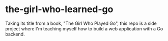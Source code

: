# the-girl-who-learned-go
Taking its title from a book, "The Girl Who Played Go", this repo is a side project where I'm teaching myself how to build a web application with a Go backend. 

